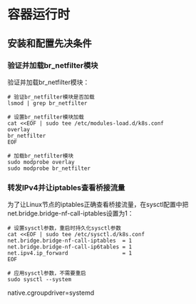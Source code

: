 # 容器运行时




## 安装和配置先决条件





### 验证并加载br_netfilter模块

验证并加载br_netfilter模块：

```
# 验证br_netfilter模块是否加载
lsmod | grep br_netfilter

# 设置br_netfilter模块加载
cat <<EOF | sudo tee /etc/modules-load.d/k8s.conf
overlay
br_netfilter
EOF

# 加载br_netfilter模块
sudo modprobe overlay
sudo modprobe br_netfilter
```

### 转发IPv4并让iptables查看桥接流量

为了让Linux节点的iptables正确查看桥接流量，在sysctl配置中把net.bridge.bridge-nf-call-iptables设置为1：

```
# 设置sysctl参数，重启时持久化sysctl参数
cat <<EOF | sudo tee /etc/sysctl.d/k8s.conf
net.bridge.bridge-nf-call-iptables  = 1
net.bridge.bridge-nf-call-ip6tables = 1
net.ipv4.ip_forward                 = 1
EOF

# 应用sysctl参数，不需要重启
sudo sysctl --system
```




native.cgroupdriver=systemd











